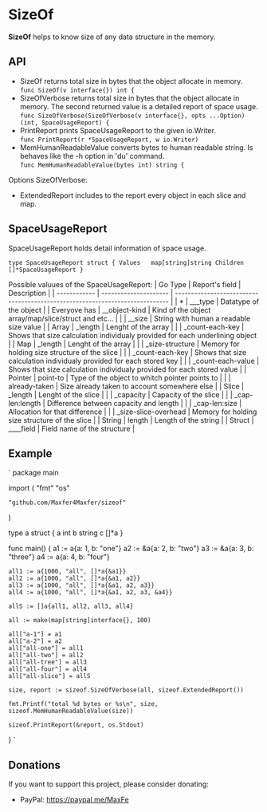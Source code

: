 # SizeOf
**SizeOf** helps to know size of any data structure in the memory. 

## API 
* SizeOf returns total size in bytes that the object allocate in memory.  
`
    func SizeOf(v interface{}) int {
`
* SizeOfVerbose returns total size in bytes that the object allocate in memory. The second returned value is a detailed report of space usage.  
`
    func SizeOfVerbose(SizeOfVerbose(v interface{}, opts ...Option) (int, SpaceUsageReport) {
`
* PrintReport prints SpaceUsageReport to the given io.Writer.  
`
    func PrintReport(r *SpaceUsageReport, w io.Writer) 
`
* MemHumanReadableValue converts bytes to human readable string. Is behaves like the -h option in 'du' command.  
`
    func MemHumanReadableValue(bytes int) string {
`

Options SizeOfVerbose:
 * ExtendedReport includes to the report every object in each slice and map.

## SpaceUsageReport 
SpaceUsageReport holds detail information of space usage.

`
    type SpaceUsageReport struct {
        Values   map[string]string
        Children []*SpaceUsageReport
    }
`

Possible valuues of the SpaceUsageReport:
| Go Type      | Report's field        | Description  |
| ------------ | --------------------- | ---------------------------------------------------------------------------- |
| *            | \___type              | Datatype of the object                                                       |
| Everyove has | \__object-kind        | Kind of the object array/map/slice/struct and etc...                         |
|              | \__size               | String with human a readable size value                                      |
| Array        | \_length              | Lenght of the array                                                          |
|              | \_count-each-key      | Shows that size calculation individualy provided for each underlining object |
| Map          | \_length              | Lenght of the array                                                          |
|              | \_size-structure      | Memory for holding size structure of the slice                               |
|              | \_count-each-key      | Shows that size calculation individualy provided for each stored key         |
|              | \_count-each-value    | Shows that size calculation individualy provided for each stored value       |
| Pointer      | point-to              | Type of the object to whitch pointer points to                               |
|              | already-taken         | Size already taken to account somewhere else                                 |
| Slice        | \_length              | Lenght of the slice                                                          |
|              | \_capacity            | Capacity of the slice                                                        |
|              | \_cap-len:length      | Difference between capacity and length                                       |
|              | \_cap-len:size        | Allocation for that difference                                               |
|              | \_size-slice-overhead | Memory for holding size structure of the slice                               |
| String       | length                | Length of the string                                                         |
| Struct       | \____field            | Field name of the structure                                                  |

## Example 
`
package main

import (
	"fmt"
	"os"

	"github.com/Maxfer4Maxfer/sizeof"
)

type a struct {
	a int
	b string
	c []*a
}

func main() {
	a1 := a{a: 1, b: "one"}
	a2 := &a{a: 2, b: "two"}
	a3 := &a{a: 3, b: "three"}
	a4 := a{a: 4, b: "four"}

	all1 := a{1000, "all", []*a{&a1}}
	all2 := a{1000, "all", []*a{&a1, a2}}
	all3 := a{1000, "all", []*a{&a1, a2, a3}}
	all4 := a{1000, "all", []*a{&a1, a2, a3, &a4}}

	allS := []a{all1, all2, all3, all4}

	all := make(map[string]interface{}, 100)

	all["a-1"] = a1
	all["a-2"] = a2
	all["all-one"] = all1
	all["all-two"] = all2
	all["all-tree"] = all3
	all["all-four"] = all4
	all["all-slice"] = allS

	size, report := sizeof.SizeOfVerbose(all, sizeof.ExtendedReport())

	fmt.Printf("total %d bytes or %s\n", size, sizeof.MemHumanReadableValue(size))

	sizeof.PrintReport(&report, os.Stdout)
}
`

## Donations
 If you want to support this project, please consider donating:
 * PayPal: https://paypal.me/MaxFe
